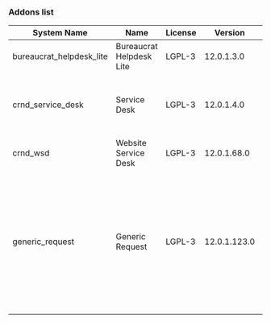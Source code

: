 ### Addons list

| System Name | Name | License | Version | Summary | Price |
|---|---|---|---|---|---|
| bureaucrat_helpdesk_lite | Bureaucrat Helpdesk Lite | LGPL-3 | 12.0.1.3.0 |          Help desk      | 0.0 |
| crnd_service_desk | Service Desk | LGPL-3 | 12.0.1.4.0 |          Process addon for the Website Service Desk application.      |  |
| crnd_wsd | Website Service Desk | LGPL-3 | 12.0.1.68.0 | Website UI for Service Desk |  |
| generic_request | Generic Request | LGPL-3 | 12.0.1.123.0 |          Incident management and helpdesk system - logging, recording,         tracking, addressing, handling and archiving         issues that occur in daily routine.      |  |

